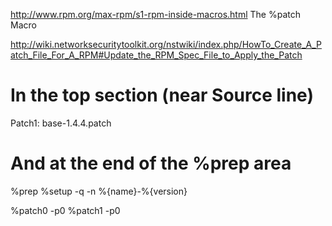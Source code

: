 http://www.rpm.org/max-rpm/s1-rpm-inside-macros.html
The %patch Macro


http://wiki.networksecuritytoolkit.org/nstwiki/index.php/HowTo_Create_A_Patch_File_For_A_RPM#Update_the_RPM_Spec_File_to_Apply_the_Patch

# In the top section (near Source line)
Patch1: base-1.4.4.patch

# And at the end of the %prep area
%prep
%setup -q -n %{name}-%{version}

%patch0 -p0
%patch1 -p0

